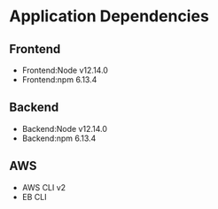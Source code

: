 # Application Dependencies

## Frontend
- Frontend:Node v12.14.0
- Frontend:npm 6.13.4

## Backend
- Backend:Node v12.14.0
- Backend:npm 6.13.4

## AWS
- AWS CLI v2
- EB CLI
